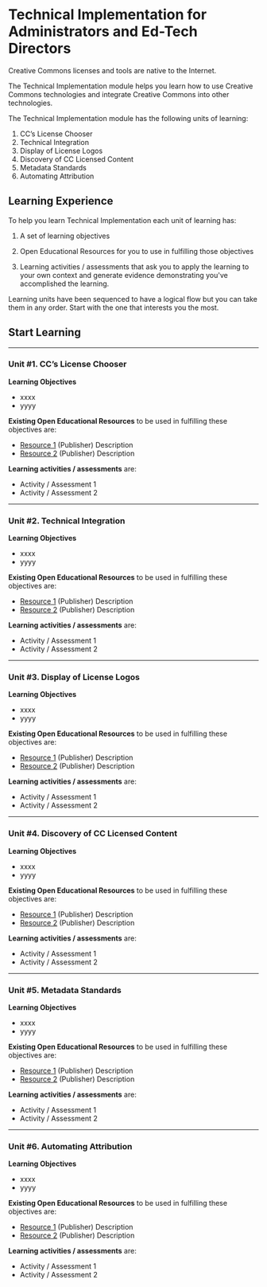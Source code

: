 # Technical Implementation  for Administrators and Ed-Tech Directors

Creative Commons licenses and tools are native to the Internet. 

The Technical Implementation module helps you learn how to use Creative Commons technologies and integrate Creative Commons into other technologies.

The Technical Implementation module has the following units of learning:


1. CC’s License Chooser
2. Technical Integration
3. Display of License Logos
4. Discovery of CC Licensed Content
5. Metadata Standards
6. Automating Attribution

## Learning Experience

To help you learn Technical Implementation each unit of learning has:

1. A set of learning objectives

2. Open Educational Resources for you to use in fulfilling those objectives

3. Learning activities / assessments that ask you to apply the learning to your own context and generate evidence demonstrating you've accomplished the learning. 

Learning units have been sequenced to have a logical flow but you can take them in any order. Start with the one that interests you the most.

## Start Learning

---

### Unit #1. CC’s License Chooser



**Learning Objectives**
  * xxxx
  * yyyy

**Existing Open Educational Resources** to be used in fulfilling these objectives are:
  *  [Resource 1](http://) (Publisher) Description
  *  [Resource 2](http://) (Publisher) Description

**Learning activities / assessments** are:
  * Activity / Assessment 1
  * Activity / Assessment 2

---

### Unit #2. Technical Integration

**Learning Objectives**
  * xxxx
  * yyyy

**Existing Open Educational Resources** to be used in fulfilling these objectives are:
  *  [Resource 1](http://) (Publisher) Description
  *  [Resource 2](http://) (Publisher) Description

**Learning activities / assessments** are:
  * Activity / Assessment 1
  * Activity / Assessment 2

---

### Unit #3. Display of License Logos



**Learning Objectives**
  * xxxx
  * yyyy

**Existing Open Educational Resources** to be used in fulfilling these objectives are:
  *  [Resource 1](http://) (Publisher) Description
  *  [Resource 2](http://) (Publisher) Description

**Learning activities / assessments** are:
  * Activity / Assessment 1
  * Activity / Assessment 2
  
---

### Unit #4. Discovery of CC Licensed Content


**Learning Objectives**
  * xxxx
  * yyyy

**Existing Open Educational Resources** to be used in fulfilling these objectives are:
  *  [Resource 1](http://) (Publisher) Description
  *  [Resource 2](http://) (Publisher) Description

**Learning activities / assessments** are:
  * Activity / Assessment 1
  * Activity / Assessment 2
  
---

### Unit #5. Metadata Standards




**Learning Objectives**
  * xxxx
  * yyyy

**Existing Open Educational Resources** to be used in fulfilling these objectives are:
  *  [Resource 1](http://) (Publisher) Description
  *  [Resource 2](http://) (Publisher) Description

**Learning activities / assessments** are:
  * Activity / Assessment 1
  * Activity / Assessment 2
  
---

### Unit #6. Automating Attribution



**Learning Objectives**
  * xxxx
  * yyyy

**Existing Open Educational Resources** to be used in fulfilling these objectives are:
  *  [Resource 1](http://) (Publisher) Description
  *  [Resource 2](http://) (Publisher) Description

**Learning activities / assessments** are:
  * Activity / Assessment 1
  * Activity / Assessment 2
